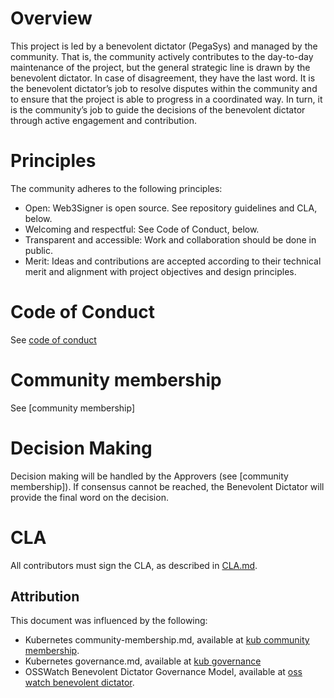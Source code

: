 # Overview
This project is led by a benevolent dictator (PegaSys) and managed by the community. That is, the
community actively contributes to the day-to-day maintenance of the project, but the general
strategic line is drawn by the benevolent dictator. In case of disagreement, they have the last word.
It is the benevolent dictator’s job to resolve disputes within the community and to ensure that the
project is able to progress in a coordinated way. In turn, it is the community’s job to guide the
decisions of the benevolent dictator through active engagement and contribution.


# Principles

The community adheres to the following principles:
* Open: Web3Signer is open source. See repository guidelines and CLA, below.
* Welcoming and respectful: See Code of Conduct, below.
* Transparent and accessible: Work and collaboration should be done in public. 
* Merit: Ideas and contributions are accepted according to their technical merit and alignment with
project objectives and design principles.

# Code of Conduct
See [code of conduct]

# Community membership

See [community membership]

# Decision Making
Decision making will be handled by the Approvers (see [community membership]).  If consensus cannot 
be reached, the Benevolent Dictator will provide the final word on the decision.


# CLA

All contributors must sign the CLA, as described in [CLA.md].
## Attribution

This document was influenced by the following:
- Kubernetes community-membership.md, available at [kub community membership].
- Kubernetes governance.md, available at [kub governance]  
- OSSWatch Benevolent Dictator Governance Model, available at [oss watch benevolent dictator].  

[CLA.md]: /CLA.md
[code of conduct]: /CODE-OF-CONDUCT.md
[oss watch benevolent dictator]: http://oss-watch.ac.uk/resources/benevolentdictatorgovernancemodel
[kub community membership]: https://raw.githubusercontent.com/kubernetes/community/master/community-membership.md
[kub governance]:https://github.com/kubernetes/community/blob/master/governance.md
